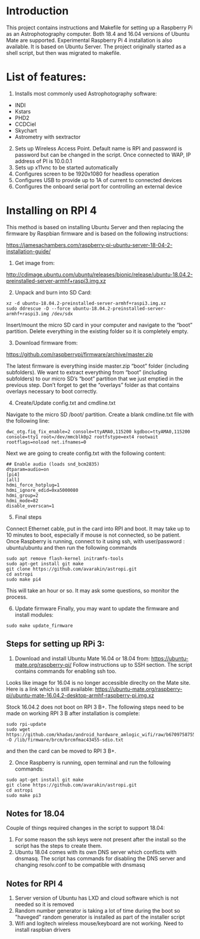 # Introduction

This project contains instructions and Makefile for setting up a Raspberry Pi as an Astrophotography computer.
Both 18.4 and 16.04 versions of Ubuntu Mate are supported.
Experimental Raspberry Pi 4 installation is also available. It is based on Ubuntu Server.
The project originally started as a shell script, but then was migrated to makefile. 

# List of features:
1. Installs most commonly used Astrophotography software:
* INDI
* Kstars
* PHD2
* CCDCiel
* Skychart
* Astrometry with sextractor
2. Sets up Wireless Access Point. Default name is RPI and password is password but can be changed in the script. Once connected to WAP,  IP address of PI is 10.0.0.1
3. Sets up x11vnc to be started automatically
4. Configures screen to be 1920x1080 for headless operation
5. Configures USB to provide up to 1A of current to connected devices
6. Configures the onboard serial port for controlling an external device

# Installing on RPI 4
This method is based on installing Ubuntu Server and then replacing the firmware by Raspbian firmware and is based on the following instructions:

https://jamesachambers.com/raspberry-pi-ubuntu-server-18-04-2-installation-guide/

1. Get image from:

http://cdimage.ubuntu.com/ubuntu/releases/bionic/release/ubuntu-18.04.2-preinstalled-server-armhf+raspi3.img.xz

2. Unpack and burn into SD Card:

```
xz -d ubuntu-18.04.2-preinstalled-server-armhf+raspi3.img.xz
sudo ddrescue -D --force ubuntu-18.04.2-preinstalled-server-armhf+raspi3.img /dev/sdx
```
Insert/mount the micro SD card in your computer and navigate to the “boot” partition. Delete everything in the existing folder so it is completely empty.

3. Download firmware from:

https://github.com/raspberrypi/firmware/archive/master.zip

The latest firmware is everything inside master.zip “boot” folder (including subfolders). We want to extract everything from “boot” (including subfolders) to our micro SD’s “boot” partition that we just emptied in the previous step. Don’t forget to get the “overlays” folder as that contains overlays necessary to boot correctly.


4. Create/Update config.txt and cmdline.txt

Navigate to the micro SD /boot/ partition. Create a blank cmdline.txt file with the following line:

```
dwc_otg.fiq_fix_enable=2 console=ttyAMA0,115200 kgdboc=ttyAMA0,115200 console=tty1 root=/dev/mmcblk0p2 rootfstype=ext4 rootwait rootflags=noload net.ifnames=0
```

Next we are going to create config.txt with the following content:

```
## Enable audio (loads snd_bcm2835)
dtparam=audio=on
[pi4]
[all]
hdmi_force_hotplug=1
hdmi_ignore_edid=0xa5000080
hdmi_group=2
hdmi_mode=82
disable_overscan=1
```

5. Final steps

Connect Ethernet cable, put in the card into RPI and boot.
It may take up to 10 minutes to boot, especially if mouse is not connected, so be patient.
Once Raspberry is running, connect to it using ssh, with user/password : ubuntu/ubuntu
 and then run the following commands

```
sudo apt remove flash-kernel initramfs-tools
sudo apt-get install git make
git clone https://github.com/avarakin/astropi.git
cd astropi
sudo make pi4
```
This will take an hour or so. It may ask some questions, so monitor the process.

6. Update firmware
Finally, you may want to update the firmware and install modules:
```
sudo make update_firmware
```

## Steps for setting up RPi 3:
1. Download and install Ubuntu Mate 16.04 or 18.04 from:
https://ubuntu-mate.org/raspberry-pi/
Follow instructions up to SSH section. The script contains commands for enabling ssh too. 

Looks like image for 16.04 is no longer accessible direclty on the Mate site. Here is a link which is still available:
https://ubuntu-mate.org/raspberry-pi/ubuntu-mate-16.04.2-desktop-armhf-raspberry-pi.img.xz

Stock 16.04.2 does not boot on RPI 3 B+.
The following steps need to be made on working RPI 3 B after installation is complete:
```
sudo rpi-update
sudo wget https://github.com/khadas/android_hardware_amlogic_wifi/raw/b6709758755568e4a0ff6e80993be0fc64c77fb9/bcm_ampak/config/6255/nvram.txt -O /lib/firmware/brcm/brcmfmac43455-sdio.txt
```
and then the card can be moved to RPI 3 B+.

2. Once Raspberry is running, open terminal and run the following commands:
```
sudo apt-get install git make
git clone https://github.com/avarakin/astropi.git
cd astropi
sudo make pi3
```


## Notes for 18.04
Couple of things required changes in the script to support 18.04:
1. For some reason the ssh keys were not present after the install so the script has the steps to create them.
2. Ubuntu 18.04 comes with its own DNS server which conflicts with dnsmasq. The script has commands for disabling the DNS server and changing resolv.conf to be compatible with dnsmasq

## Notes for RPI 4
1. Server version of Ubuntu has LXD and cloud software  which is not needed so it is removed
2. Random number generator is taking a lot of time during the boot so "haveged" random generator is installed as part of the installer script
3. Wifi and logitech wireless mouse/keyboard are not working. Need to install raspbian drivers



